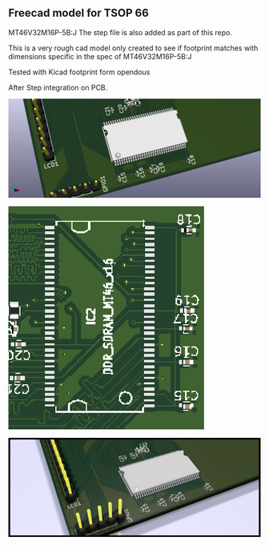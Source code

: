 ## Freecad model for TSOP 66 
MT46V32M16P-5B:J
The step file is also added as part of this repo.

This is a very rough cad model only created to see if footprint matches with dimensions specific in the spec of MT46V32M16P-5B:J

Tested with Kicad footprint form opendous

After Step integration on PCB.

![Step File in KiCAD](StepFileImageOnPCB.png)

![Footprint Image](FootprintWithoutModel.png)

![Rendered Image in Kicad](RenderedImage.png)